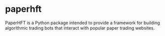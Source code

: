 # paperhft
PaperHFT is a Python package intended to provide a framework for building algorithmic trading bots that interact with popular paper trading websites.
